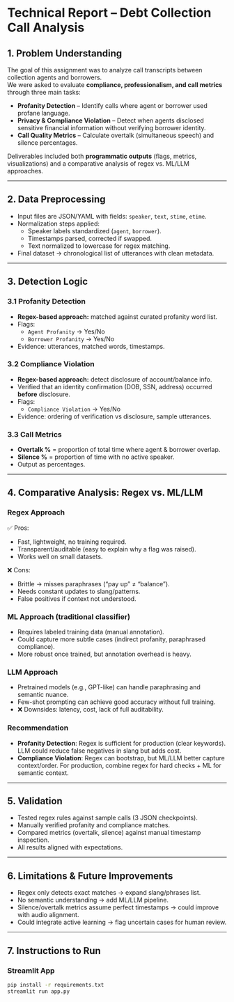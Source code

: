 # Technical Report – Debt Collection Call Analysis

## 1. Problem Understanding
The goal of this assignment was to analyze call transcripts between collection agents and borrowers.  
We were asked to evaluate **compliance, professionalism, and call metrics** through three main tasks:

- **Profanity Detection** – Identify calls where agent or borrower used profane language.  
- **Privacy & Compliance Violation** – Detect when agents disclosed sensitive financial information without verifying borrower identity.  
- **Call Quality Metrics** – Calculate overtalk (simultaneous speech) and silence percentages.  

Deliverables included both **programmatic outputs** (flags, metrics, visualizations) and a comparative analysis of regex vs. ML/LLM approaches.

---

## 2. Data Preprocessing
- Input files are JSON/YAML with fields: `speaker`, `text`, `stime`, `etime`.  
- Normalization steps applied:
  - Speaker labels standardized (`agent`, `borrower`).  
  - Timestamps parsed, corrected if swapped.  
  - Text normalized to lowercase for regex matching.  
- Final dataset → chronological list of utterances with clean metadata.

---

## 3. Detection Logic

### 3.1 Profanity Detection
- **Regex-based approach:** matched against curated profanity word list.  
- Flags:
  - `Agent Profanity` → Yes/No  
  - `Borrower Profanity` → Yes/No  
- Evidence: utterances, matched words, timestamps.

### 3.2 Compliance Violation
- **Regex-based approach:** detect disclosure of account/balance info.  
- Verified that an identity confirmation (DOB, SSN, address) occurred **before** disclosure.  
- Flags:
  - `Compliance Violation` → Yes/No  
- Evidence: ordering of verification vs disclosure, sample utterances.

### 3.3 Call Metrics
- **Overtalk %** = proportion of total time where agent & borrower overlap.  
- **Silence %** = proportion of time with no active speaker.  
- Output as percentages.

---

## 4. Comparative Analysis: Regex vs. ML/LLM

### Regex Approach
✅ Pros:
- Fast, lightweight, no training required.  
- Transparent/auditable (easy to explain why a flag was raised).  
- Works well on small datasets.  

❌ Cons:
- Brittle → misses paraphrases (“pay up” ≠ “balance”).  
- Needs constant updates to slang/patterns.  
- False positives if context not understood.

### ML Approach (traditional classifier)
- Requires labeled training data (manual annotation).  
- Could capture more subtle cases (indirect profanity, paraphrased compliance).  
- More robust once trained, but annotation overhead is heavy.  

### LLM Approach
- Pretrained models (e.g., GPT-like) can handle paraphrasing and semantic nuance.  
- Few-shot prompting can achieve good accuracy without full training.  
- ❌ Downsides: latency, cost, lack of full auditability.  

### Recommendation
- **Profanity Detection**: Regex is sufficient for production (clear keywords). LLM could reduce false negatives in slang but adds cost.  
- **Compliance Violation**: Regex can bootstrap, but ML/LLM better capture context/order. For production, combine regex for hard checks + ML for semantic context.  

---

## 5. Validation
- Tested regex rules against sample calls (3 JSON checkpoints).  
- Manually verified profanity and compliance matches.  
- Compared metrics (overtalk, silence) against manual timestamp inspection.  
- All results aligned with expectations.  

---

## 6. Limitations & Future Improvements
- Regex only detects exact matches → expand slang/phrases list.  
- No semantic understanding → add ML/LLM pipeline.  
- Silence/overtalk metrics assume perfect timestamps → could improve with audio alignment.  
- Could integrate active learning → flag uncertain cases for human review.

---

## 7. Instructions to Run

### Streamlit App
```bash
pip install -r requirements.txt
streamlit run app.py

